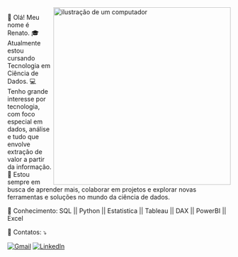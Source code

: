 
<img src="https://raw.githubusercontent.com/MicaelliMedeiros/micaellimedeiros/master/image/computer-illustration.png" alt="ilustração de um computador" min-width="400px" max-width="400px" width="400px" align="right">

<p align="left"> 
👋 Olá! Meu nome é Renato.
🎓 Atualmente estou cursando Tecnologia em Ciência de Dados.
💻 Tenho grande interesse por tecnologia, com foco especial em dados, análise e tudo que envolve extração de valor a partir da informação.
🚀 Estou sempre em busca de aprender mais, colaborar em projetos e explorar novas ferramentas e soluções no mundo da ciência de dados.
  
</p>

<p align="left">
  💼 Conhecimento:  SQL || Python || Estatistica || Tableau || DAX || PowerBI || Excel
</p>

<p align="left">
  💌 Contatos: ⤵️
</p>

<p align="left">
  <a href="#" title="Gmail">
  <img src="https://img.shields.io/badge/-Gmail-FF0000?style=flat-square&labelColor=FF0000&logo=gmail&logoColor=white&link=mailto:sc.renatosantos@gmail" alt="Gmail"/></a>
  <a href="#" title="LinkedIn">
  <img src="https://img.shields.io/badge/-Linkedin-0e76a8?style=flat-square&logo=Linkedin&logoColor=white&link=https://www.linkedin.com/in/renato-santos-2a690430b" alt="LinkedIn"/></a>
</p>
